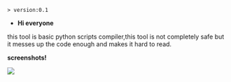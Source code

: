 `> version:0.1`



- **Hi everyone**

this tool is basic python scripts compiler,this tool is not completely safe but it messes up the code enough and makes it hard to read.


**screenshots!**



![](https://i.hizliresim.com/rtcq8ml.png)

